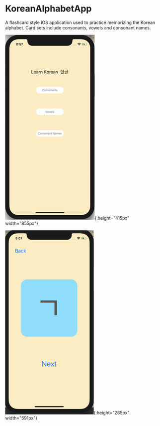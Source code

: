 # KoreanAlphabetApp

A flashcard style iOS application used to practice memorizing the Korean alphabet. Card sets include consonants, vowels and consonant names.

![menu](Assets/Screenshots/menu.png){:height="415px" width="855px"} 

![cons](Assets/Screenshots/g.png){:height="285px" width="591px"}
